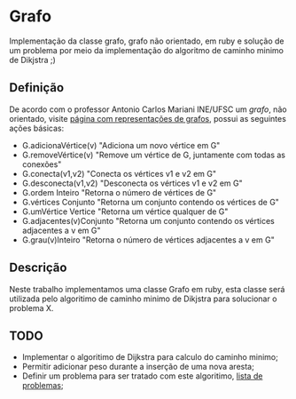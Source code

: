 Grafo
=====

Implementação da classe grafo, grafo não orientado, em ruby e solução de um problema por meio da implementação do algoritmo de caminho minimo de Dikjstra ;)

Definição
---------

De acordo com o professor Antonio Carlos Mariani INE/UFSC um *grafo*, não orientado, visite [página com representações de grafos](http://www.inf.ufsc.br/grafos/represen/), possui as seguintes ações básicas:

* G.adicionaVértice(v) 	"Adiciona um novo vértice em G"
* G.removeVértice(v) 	"Remove um  vértice de G, juntamente com todas as conexões"
* G.conecta(v1,v2) 	"Conecta os vértices v1 e v2 em G"
* G.desconecta(v1,v2) 	"Desconecta os vértices v1 e v2 em G"
* G.ordem Inteiro 	"Retorna o número de vértices de G"
* G.vértices Conjunto 	"Retorna um conjunto contendo os vértices de G"
* G.umVértice Vertice 	"Retorna um vértice qualquer de G"
* G.adjacentes(v)Conjunto "Retorna um conjunto contendo os vértices adjacentes a v em G"
* G.grau(v)Inteiro 	"Retorna o número de vértices adjacentes a v em G"

Descrição
---------

Neste trabalho implementamos uma classe Grafo em ruby, esta classe será utilizada pelo algoritimo de caminho minimo de Dikjstra para solucionar o problema X.

TODO
----

* Implementar o algoritimo de Dijkstra para calculo do caminho minimo;
* Permitir adicionar peso durante a inserção de uma nova aresta;
* Definir um problema para ser tratado com este algoritimo, [lista de problemas](http://www.inf.ufsc.br/grafos/problemas/); 
